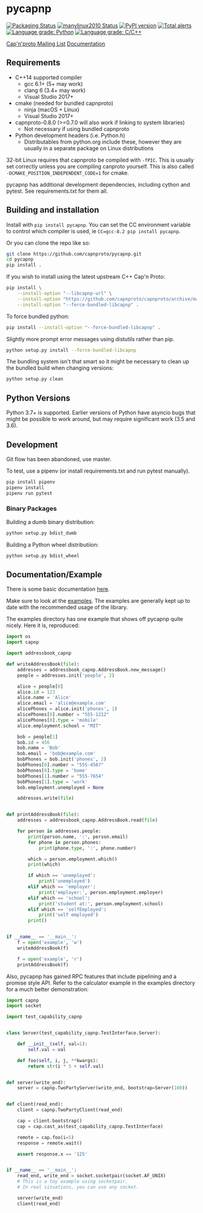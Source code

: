 # pycapnp

[![Packaging Status](https://github.com/capnproto/pycapnp/workflows/Packaging%20Test/badge.svg)](https://github.com/capnproto/pycapnp/actions)
[![manylinux2010 Status](https://github.com/capnproto/pycapnp/workflows/manylinux2010/badge.svg)](https://github.com/capnproto/pycapnp/actions)
[![PyPI version](https://badge.fury.io/py/pycapnp.svg)](https://badge.fury.io/py/pycapnp)
[![Total alerts](https://img.shields.io/lgtm/alerts/g/capnproto/pycapnp.svg?logo=lgtm&logoWidth=18)](https://lgtm.com/projects/g/capnproto/pycapnp/alerts/)
[![Language grade: Python](https://img.shields.io/lgtm/grade/python/g/capnproto/pycapnp.svg?logo=lgtm&logoWidth=18)](https://lgtm.com/projects/g/capnproto/pycapnp/context:python)
[![Language grade: C/C++](https://img.shields.io/lgtm/grade/cpp/g/capnproto/pycapnp.svg?logo=lgtm&logoWidth=18)](https://lgtm.com/projects/g/capnproto/pycapnp/context:cpp)

[Cap'n'proto Mailing List](https://groups.google.com/forum/#!forum/capnproto) [Documentation](https://capnproto.github.io/pycapnp)


## Requirements

* C++14 supported compiler
  - gcc 6.1+ (5+ may work)
  - clang 6 (3.4+ may work)
  - Visual Studio 2017+
* cmake (needed for bundled capnproto)
  - ninja (macOS + Linux)
  - Visual Studio 2017+
* capnproto-0.8.0 (>=0.7.0 will also work if linking to system libraries)
  - Not necessary if using bundled capnproto
* Python development headers (i.e. Python.h)
  - Distributables from python.org include these, however they are usually in a separate package on Linux distributions

32-bit Linux requires that capnproto be compiled with `-fPIC`. This is usually set correctly unless you are compiling canproto yourself. This is also called `-DCMAKE_POSITION_INDEPENDENT_CODE=1` for cmake.

pycapnp has additional development dependencies, including cython and pytest. See requirements.txt for them all.


## Building and installation

Install with `pip install pycapnp`. You can set the CC environment variable to control which compiler is used, ie `CC=gcc-8.2 pip install pycapnp`.

Or you can clone the repo like so:

```bash
git clone https://github.com/capnproto/pycapnp.git
cd pycapnp
pip install .
```

If you wish to install using the latest upstream C++ Cap'n Proto:

```bash
pip install \
    --install-option "--libcapnp-url" \
    --install-option "https://github.com/capnproto/capnproto/archive/master.tar.gz" \
    --install-option "--force-bundled-libcapnp" .
```

To force bundled python:

```bash
pip install --install-option "--force-bundled-libcapnp" .
```

Slightly more prompt error messages using distutils rather than pip.

```bash
python setup.py install --force-bundled-libcapnp
```

The bundling system isn't that smart so it might be necessary to clean up the bundled build when changing versions:

```bash
python setup.py clean
```


## Python Versions

Python 3.7+ is supported.
Earlier versions of Python have asyncio bugs that might be possible to work around, but may require significant work (3.5 and 3.6).


## Development

Git flow has been abandoned, use master.

To test, use a pipenv (or install requirements.txt and run pytest manually).
```bash
pip install pipenv
pipenv install
pipenv run pytest
```


### Binary Packages

Building a dumb binary distribution:

```bash
python setup.py bdist_dumb
```

Building a Python wheel distributiion:

```bash
python setup.py bdist_wheel
```


## Documentation/Example

There is some basic documentation [here](http://capnproto.github.io/pycapnp/).

Make sure to look at the [examples](examples). The examples are generally kept up to date with the recommended usage of the library.

The examples directory has one example that shows off pycapnp quite nicely. Here it is, reproduced:

```python
import os
import capnp

import addressbook_capnp

def writeAddressBook(file):
    addresses = addressbook_capnp.AddressBook.new_message()
    people = addresses.init('people', 2)

    alice = people[0]
    alice.id = 123
    alice.name = 'Alice'
    alice.email = 'alice@example.com'
    alicePhones = alice.init('phones', 1)
    alicePhones[0].number = "555-1212"
    alicePhones[0].type = 'mobile'
    alice.employment.school = "MIT"

    bob = people[1]
    bob.id = 456
    bob.name = 'Bob'
    bob.email = 'bob@example.com'
    bobPhones = bob.init('phones', 2)
    bobPhones[0].number = "555-4567"
    bobPhones[0].type = 'home'
    bobPhones[1].number = "555-7654"
    bobPhones[1].type = 'work'
    bob.employment.unemployed = None

    addresses.write(file)


def printAddressBook(file):
    addresses = addressbook_capnp.AddressBook.read(file)

    for person in addresses.people:
        print(person.name, ':', person.email)
        for phone in person.phones:
            print(phone.type, ':', phone.number)

        which = person.employment.which()
        print(which)

        if which == 'unemployed':
            print('unemployed')
        elif which == 'employer':
            print('employer:', person.employment.employer)
        elif which == 'school':
            print('student at:', person.employment.school)
        elif which == 'selfEmployed':
            print('self employed')
        print()


if __name__ == '__main__':
    f = open('example', 'w')
    writeAddressBook(f)

    f = open('example', 'r')
    printAddressBook(f)
```

Also, pycapnp has gained RPC features that include pipelining and a promise style API. Refer to the calculator example in the examples directory for a much better demonstration:

```python
import capnp
import socket

import test_capability_capnp


class Server(test_capability_capnp.TestInterface.Server):

    def __init__(self, val=1):
        self.val = val

    def foo(self, i, j, **kwargs):
        return str(i * 5 + self.val)


def server(write_end):
    server = capnp.TwoPartyServer(write_end, bootstrap=Server(100))


def client(read_end):
    client = capnp.TwoPartyClient(read_end)

    cap = client.bootstrap()
    cap = cap.cast_as(test_capability_capnp.TestInterface)

    remote = cap.foo(i=5)
    response = remote.wait()

    assert response.x == '125'


if __name__ == '__main__':
    read_end, write_end = socket.socketpair(socket.AF_UNIX)
    # This is a toy example using socketpair.
    # In real situations, you can use any socket.

    server(write_end)
    client(read_end)
```
